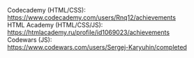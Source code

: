 Codecademy (HTML/CSS):  
https://www.codecademy.com/users/Rnq12/achievements  
HTML Academy (HTML/CSS/JS):  
https://htmlacademy.ru/profile/id1069023/achievements  
Codewars (JS):  
https://www.codewars.com/users/Sergej-Karyuhin/completed  
